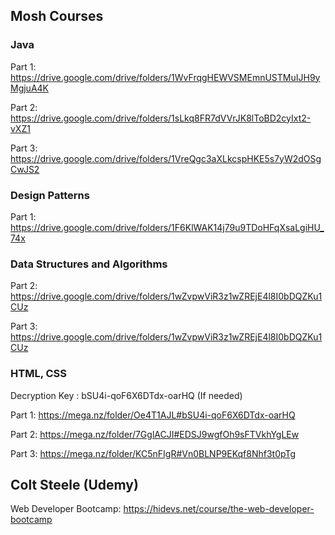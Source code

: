 ## Mosh Courses

### Java

Part 1: https://drive.google.com/drive/folders/1WvFrqgHEWVSMEmnUSTMuIJH9yMgjuA4K

Part 2: https://drive.google.com/drive/folders/1sLkq8FR7dVVrJK8lToBD2cyIxt2-vXZ1

Part 3: https://drive.google.com/drive/folders/1VreQgc3aXLkcspHKE5s7yW2dOSgCwJS2

### Design Patterns

Part 1: https://drive.google.com/drive/folders/1F6KlWAK14j79u9TDoHFqXsaLgiHU_74x

### Data Structures and Algorithms

Part 2: https://drive.google.com/drive/folders/1wZvpwViR3z1wZREjE4l8I0bDQZKu1CUz

Part 3: https://drive.google.com/drive/folders/1wZvpwViR3z1wZREjE4l8I0bDQZKu1CUz

### HTML, CSS

Decryption Key : bSU4i-qoF6X6DTdx-oarHQ (If needed)

Part 1: https://mega.nz/folder/Oe4T1AJL#bSU4i-qoF6X6DTdx-oarHQ

Part 2: https://mega.nz/folder/7GglACJI#EDSJ9wgfOh9sFTVkhYgLEw

Part 3: https://mega.nz/folder/KC5nFIgR#Vn0BLNP9EKqf8Nhf3t0pTg


## Colt Steele (Udemy)

Web Developer Bootcamp: https://hidevs.net/course/the-web-developer-bootcamp
